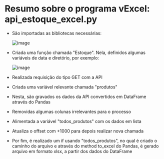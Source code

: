 # Resumo sobre o programa vExcel: api_estoque_excel.py

- São importadas as bibliotecas necessárias:

  ![image](https://github.com/user-attachments/assets/0bbf8230-c2d8-441b-9205-bf1b437d5db5)

- Criada uma função chamada "Estoque". Nela, definidos algumas variáveis de data e diretório, por exemplo:

  ![image](https://github.com/user-attachments/assets/7daa76d7-9077-42f4-b09a-7ae44f90c1fb)

- Realizada requisição do tipo GET com a API
- Criada uma variável relevante chamada "produtos"
- Nesta, são gravados os dados da API convertidos em DataFrame através do Pandas
- Removidas algumas colunas irrelevantes para o processo
- Alimentada a variável "todos_produtos" com os dados em lista
- Atualiza o offset com +1000 para depois realizar nova chamada
- Por fim, é realizado um if usando "todos_produtos", no qual é criado o caminho do arquivo e através do method to_excel do Pandas, é gerado arquivo em formato xlsx, a partir dos dados do DataFrame
